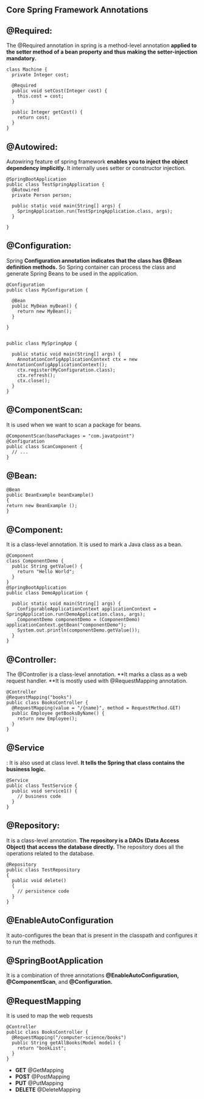 ## Core Spring Framework Annotations

## @Required:

The @Required annotation in spring is a method-level annotation **applied to the setter method of a bean property and thus making the setter-injection mandatory.**


    class Machine {
      private Integer cost;
    
      @Required
      public void setCost(Integer cost) {
        this.cost = cost;
      }
    
      public Integer getCost() {
        return cost;
      }
    }

## @Autowired:

 Autowiring feature of spring framework **enables you to inject the object dependency implicitly.** It internally uses setter or constructor injection.

    @SpringBootApplication
    public class TestSpringApplication {
      @Autowired
      private Person person;
      
      public static void main(String[] args) {
        SpringApplication.run(TestSpringApplication.class, args);
      }
    
    }



## @Configuration:

Spring **Configuration annotation indicates that the class has @Bean definition methods.** So Spring container can process the class and generate Spring Beans to be used in the application.

    @Configuration
    public class MyConfiguration {
    
      @Bean
      public MyBean myBean() {
        return new MyBean();
      }
    
    }


    public class MySpringApp {
    
      public static void main(String[] args) {
        AnnotationConfigApplicationContext ctx = new AnnotationConfigApplicationContext();
        ctx.register(MyConfiguration.class);
        ctx.refresh();
        ctx.close();
      }
    }



## @ComponentScan:

It is used when we want to scan a package for beans. 

    @ComponentScan(basePackages = "com.javatpoint")
    @Configuration
    public class ScanComponent {
      // ...
    }



## @Bean:

    @Bean
    public BeanExample beanExample()
    {
    return new BeanExample ();
    } 

## @Component:

It is a class-level annotation. It is used to mark a Java class as a bean. 

    @Component
    class ComponentDemo {
      public String getValue() {
        return "Hello World";
      }
    }
    @SpringBootApplication
    public class DemoApplication {
    
      public static void main(String[] args) {
        ConfigurableApplicationContext applicationContext = SpringApplication.run(DemoApplication.class, args);
        ComponentDemo componentDemo = (ComponentDemo) applicationContext.getBean("componentDemo");
        System.out.println(componentDemo.getValue());
      }
    }

## @Controller:

The @Controller is a class-level annotation. **It marks a class as a web request handler. **It is mostly used with @RequestMapping annotation.

    @Controller
    @RequestMapping("books")
    public class BooksController {
      @RequestMapping(value = "/{name}", method = RequestMethod.GET)
      public Employee getBooksByName() {
        return new Employee();
      }
    }


## @Service

:
 It is also used at class level. **It tells the Spring that class contains the business logic.**

    @Service
    public class TestService {
      public void service1() {
        // business code
      }
    }

## @Repository:

It is a class-level annotation. **The repository is a DAOs (Data Access Object) that access the database directly.** The repository does all the operations related to the database.

    @Repository
    public class TestRepository
    {
      public void delete()
      {
        // persistence code
      }
    }    

   

## @EnableAutoConfiguration

 It auto-configures the bean that is present in the classpath and configures it to run the methods. 

## @SpringBootApplication

 It is a combination of three annotations **@EnableAutoConfiguration,** **@ComponentScan**, and **@Configuration.** 

## @RequestMapping

It is used to map the web requests


    @Controller
    public class BooksController {
      @RequestMapping("/computer-science/books")
      public String getAllBooks(Model model) {
        return "bookList";
      }
    }

 - **GET** @GetMapping  
 - **POST** @PostMapping  
 - **PUT** @PutMapping  
 - **DELETE** @DeleteMapping
